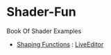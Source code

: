 # Shader-Fun
Book Of Shader Examples

 - [Shaping Functions](/ShapingfFunctions.md) : [LiveEditor](http://glslsandbox.com/e#56862.3)
